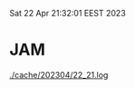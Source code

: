 Sat 22 Apr 21:32:01 EEST 2023
# JAM
<a href='./cache/202304/22_21.log'>./cache/202304/22_21.log</a>
